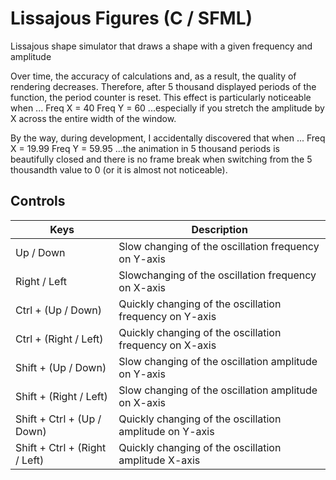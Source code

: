 # Lissajous Figures (C / SFML)

Lissajous shape simulator that draws a shape with a given frequency and amplitude

Over time, the accuracy of calculations and, as a result, the quality of rendering decreases. Therefore, after 5 thousand displayed
periods of the function, the period counter is reset. This effect is particularly noticeable when ...
Freq X = 40
Freq Y = 60
...especially if you stretch the amplitude by X across the entire width of the window.

By the way, during development, I accidentally discovered that when ...
Freq X = 19.99
Freq Y = 59.95
...the animation in 5 thousand periods is beautifully closed and there is no frame break when switching from the 5 thousandth value to
0 (or it is almost not noticeable).

## Controls
Keys                          |Description
------------------------------|-------------------------------------------------------
Up / Down                     |Slow changing of the oscillation frequency on Y-axis
Right / Left                  |Slowchanging of the oscillation frequency on X-axis
Ctrl + (Up / Down)            |Quickly changing of the oscillation frequency on Y-axis
Ctrl + (Right / Left)         |Quickly changing of the oscillation frequency on X-axis
Shift + (Up / Down)           |Slow changing of the oscillation amplitude on Y-axis
Shift + (Right / Left)        |Slow changing of the oscillation amplitude on X-axis
Shift + Ctrl + (Up / Down)    |Quickly changing of the oscillation amplitude on Y-axis
Shift + Ctrl + (Right / Left) |Quickly changing of the oscillation amplitude X-axis
